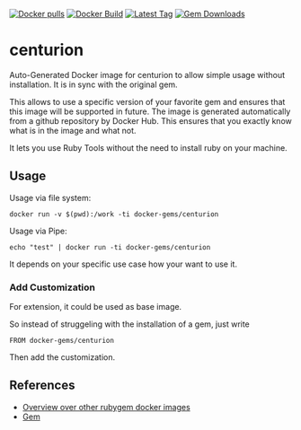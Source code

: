 [![Docker pulls](https://img.shields.io/docker/pulls/rubygem/centurion.svg)](https://hub.docker.com/r/rubygem/centurion/)
[![Docker Build](https://img.shields.io/docker/automated/rubygem/centurion.svg)](https://hub.docker.com/r/rubygem/centurion/)
[![Latest Tag](https://img.shields.io/github/tag/docker-rubygem/centurion.svg)](https://hub.docker.com/r/rubygem/centurion/)
[![Gem Downloads](https://img.shields.io/gem/dt/centurion.svg)](https://rubygems.org/gems/centurion/)
# centurion

Auto-Generated Docker image for centurion to allow simple usage without installation.
It is in sync with the original gem.

This allows to use a specific version of your favorite gem and ensures that this image will be supported in future.
The image is generated automatically from a github repository by Docker Hub.
This ensures that you exactly know what is in the image and what not.

It lets you use Ruby Tools without the need to install ruby on your machine.

## Usage

Usage via file system:

`docker run -v $(pwd):/work -ti docker-gems/centurion`

Usage via Pipe:

`echo "test" | docker run -ti docker-gems/centurion`

It depends on your specific use case how your want to use it.

### Add Customization

For extension, it could be used as base image.

So instead of struggeling with the installation of a gem, just write

`FROM docker-gems/centurion`

Then add the customization.

## References

 - [Overview over other rubygem docker images](https://github.com/thinkbot/docker-rubygem)
 - [Gem](https://rubygems.org/gems/centurion/)
